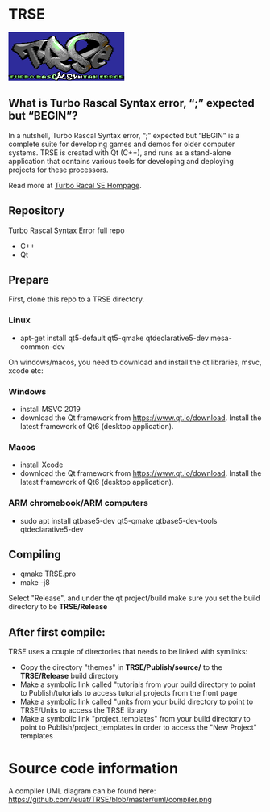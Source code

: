 # TRSE
![TRSE Logo](resources/images/trse_optic.png)

## What is Turbo Rascal Syntax error, “;” expected but “BEGIN”?

In a nutshell, Turbo Rascal Syntax error, “;” expected but “BEGIN” is a complete suite for developing games and demos for older computer systems. TRSE is created with Qt (C++), and runs as a stand-alone application that contains various tools for developing and deploying projects for these processors. 

Read more at [Turbo Racal SE Hompage](http://www.turborascal.com).

## Repository
Turbo Rascal Syntax Error full repo 
- C++
- Qt

## Prepare
First, clone this repo to a TRSE directory.

### Linux
- apt-get install qt5-default qt5-qmake qtdeclarative5-dev mesa-common-dev

On windows/macos, you need to download and install the qt libraries, msvc, xcode etc:

### Windows
- install MSVC 2019
- download the Qt framework from https://www.qt.io/download. Install the latest framework of Qt6 (desktop application).

### Macos
- install Xcode 
- download the Qt framework from https://www.qt.io/download. Install the latest framework of Qt6 (desktop application).

### ARM chromebook/ARM computers
- sudo apt install qtbase5-dev qt5-qmake qtbase5-dev-tools qtdeclarative5-dev

## Compiling
- qmake TRSE.pro
- make -j8 


Select "Release", and under the qt project/build make sure you set the build directory to be **TRSE/Release**

## After first compile:
TRSE uses a couple of directories that needs to be linked with symlinks:
- Copy the directory "themes" in **TRSE/Publish/source/** to the **TRSE/Release** build directory 
- Make a symbolic link called "tutorials from your build directory to point to Publish/tutorials to access tutorial projects from the front page 
- Make a symbolic link called "units from your build directory to point to TRSE/Units to access the TRSE library 
- Make a symbolic link "project_templates" from your build directory to point to Publish/project_templates in order to access the "New Project" templates


# Source code information
A compiler UML diagram can be found here: https://github.com/leuat/TRSE/blob/master/uml/compiler.png

